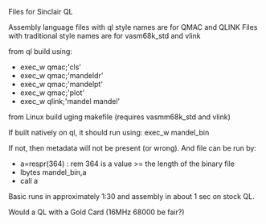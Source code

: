 Files for Sinclair QL

Assembly language files with ql style names are for QMAC and QLINK
Files with traditional style names are for vasm68k_std and vlink

from ql build using:
- exec_w qmac;'cls'
- exec_w qmac;'mandeldr'
- exec_w qmac;'mandelpt'
- exec_w qmac;'plot'
- exec_w qlink;'mandel mandel'

from Linux build uging makefile (requires vasmm68k_std and vlink)

If built natively on ql, it should run using: exec_w mandel_bin

If not, then metadata will not be present (or wrong). And file can be run by:
- a=respr(364) : rem 364 is a value >= the length of the binary file
- lbytes mandel_bin,a
- call a

Basic runs in approximately 1:30 and assembly in about 1 sec on stock QL.

Would a QL with a Gold Card (16MHz 68000 be fair?)
